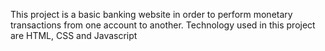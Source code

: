 This project is a basic banking website in order to perform monetary transactions from one account to another.
Technology used in this project are HTML, CSS and Javascript

